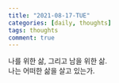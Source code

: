 ```yaml
---
title: "2021-08-17-TUE"
categories: [daily, thoughts]
tags: thoughts
comment: true
---
```


나를 위한 삶, 그리고 남을 위한 삶.  
나는 어떠한 삶을 살고 있는가.
